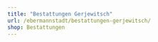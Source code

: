```yaml
---
title: "Bestattungen Gerjewitsch"
url: /ebermannstadt/bestattungen-gerjewitsch/
shop: Bestattungen
---
```

